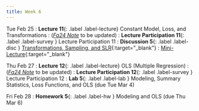 ```yaml
---
title: Week 6
---
```


Tue Feb 25
: **Lecture 11**{: .label .label-lecture} Constant Model, Loss, and Transformations
    : ([*Fa24 Note*](https://ds100.org/course-notes/constant_model_loss_transformations/loss_transformations.html) to be updated)
: **Lecture Participation 11**{: .label .label-survey } Lecture Participation 11
: **Discussion 5**{: .label .label-disc } [Transformations, Sampling, and SLR](https://drive.google.com/file/d/1_Bk_nsEdmXglnzznzmCprhYghQGd4iYr/view?usp=sharing){:target="_blank"}
    : [Mini-Lecture](https://www.youtube.com/watch?v=-KLgs84P4AE&list=PLQCcNQgUcDfoUXRtrHc9TUx2pBYNfToVN&index=5&pp=iAQBsAQB){:target="_blank"}

Thu Feb 27
: **Lecture 12**{: .label .label-lecture} OLS (Multiple Regression)
    : ([*Fa24 Note*](https://ds100.org/course-notes/ols/ols.html) to be updated)
: **Lecture Participation 12**{: .label .label-survey } Lecture Participation 12
: **Lab 5**{: .label .label-lab } Modeling, Summary Statistics, Loss Functions, and OLS (due Tue Mar 4)
<!-- : **Exam Prep 5**{: .label .label-examprep } SLR -->

Fri Feb 28
: **Homework 5**{: .label .label-hw } Modeling and OLS (due Thu Mar 6)
